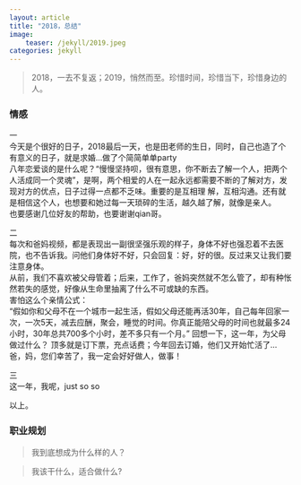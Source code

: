 ```yaml
---           
layout: article        
title: "2018，总结"        
image:              
    teaser: /jekyll/2019.jpeg
categories: jekyll     
---    
```


> 2018，一去不复返；2019，悄然而至。珍惜时间，珍惜当下，珍惜身边的人。

### 情感  
一      
   今天是个很好的日子，2018最后一天，也是田老师的生日，同时，自己也造了个有意义的日子，就是求婚...做了个简简单单party   
   八年恋爱谈的是什么呢？“慢慢坚持呗，很有意思，你不断去了解一个人，把两个人活成同一个灵魂”，是啊，两个相爱的人在一起永远都需要不断的了解对方，发现对方的优点，日子过得一点都不乏味。重要的是互相理
解，互相沟通。还有就是相信这个人，也想要和她过每一天琐碎的生活，越久越了解，就像是亲人。   
   也要感谢几位好友的帮助，也要谢谢qian哥。     

二  
    每次和爸妈视频，都是表现出一副很坚强乐观的样子，身体不好也强忍着不去医院，也不告诉我。问他们身体好不好，只会回复：好，好的很。反过来又让我们要注意身体。    
    从前，我们不喜欢被父母管着；后来，工作了，爸妈突然就不怎么管了，却有种怅然若失的感觉，好像从生命里抽离了什么不可或缺的东西。    
    害怕这么个亲情公式：   
    “假如你和父母不在一个城市一起生活，假如父母还能再活30年，自己每年回家一次，一次5天，减去应酬，聚会，睡觉的时间。你真正能陪父母的时间也就最多24小时，30年总共700多个小时，差不多只有一个月。”
    回想一下，这一年，为父母做过什么？ 顶多就是订下票，充点话费；今年回去订婚，他们又开始忙活了...    
    爸，妈，您们幸苦了，我一定会好好做人，做事！   

三    
   这一年，我呢，just so so    

以上。    

### 职业规划  
> 我到底想成为什么样的人？  


> 我该干什么，适合做什么?